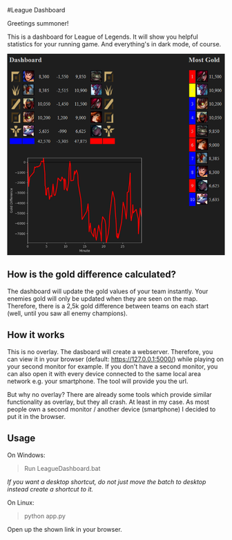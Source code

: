 #League Dashboard

Greetings summoner!

This is a dashboard for League of Legends.
It will show you helpful statistics for your running game.
And everything's in dark mode, of course.

![Screenshot of dashboard](images/screenshot_dashboard.png)

## How is the gold difference calculated?
The dashboard will update the gold values of your team instantly.
Your enemies gold will only be updated when they are seen on the map.
Therefore, there is a 2,5k gold difference between teams on each start (well, until you saw all enemy champions).

## How it works
This is no overlay.
The dasboard will create a webserver.
Therefore, you can view it in your browser (default: https://127.0.0.1:5000/) while playing on your second monitor for example.
If you don't have a second monitor, you can also open it with every device connected to the same local area network e.g. your smartphone.
The tool will provide you the url.

But why no overlay? There are already some tools which provide similar functionality as overlay, but they all crash. At least in my case. As most people own a second monitor / another device (smartphone) I decided to put it in the browser.

## Usage
On Windows:
> Run LeagueDashboard.bat

*If you want a desktop shortcut, do not just move the batch to desktop instead create a shortcut to it.*

On Linux:
> python app.py

Open up the shown link in your browser.